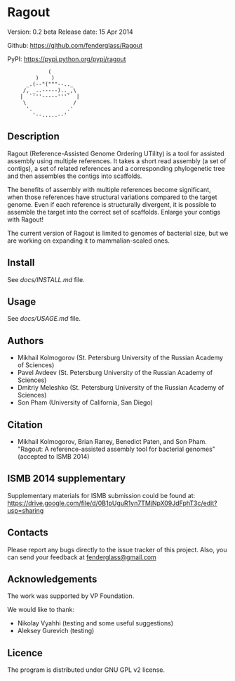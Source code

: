 Ragout
======

Version: 0.2 beta
Release date: 15 Apr 2014

Github: https://github.com/fenderglass/Ragout

PyPI: https://pypi.python.org/pypi/ragout


       	         (
		     )    )
		  _.(--"("""--.._
		 /, _..-----).._,\
		|  `'''-----'''`  |
		 \               /
		  '.           .'
		    '--.....--'

Description
-----------
Ragout (Reference-Assisted Genome Ordering UTility) is a tool for
assisted assembly using multiple references. It takes a short read
assembly (a set of contigs), a set of related references
and a corresponding phylogenetic tree and then assembles the contigs into
scaffolds.

The benefits of assembly with multiple references become significant,
when those references have structural variations compared to the target
genome. Even if each reference is structurally divergent, it is possible
to assemble the target into the correct set of scaffolds. Enlarge your
contigs with Ragout!

The current version of Ragout is limited to genomes of bacterial size,
but we are working on expanding it to mammalian-scaled ones.


Install
-------
See *docs/INSTALL.md* file.

Usage
-----
See *docs/USAGE.md* file.


Authors
-------
- Mikhail Kolmogorov (St. Petersburg University of the Russian Academy of Sciences)
- Pavel Avdeev (St. Petersburg University of the Russian Academy of Sciences)
- Dmitriy Meleshko (St. Petersburg University of the Russian Academy of Sciences)
- Son Pham (University of California, San Diego)


Citation
--------
- Mikhail Kolmogorov, Brian Raney, Benedict Paten, and Son Pham. 
"Ragout: A reference-assisted assembly tool for bacterial genomes" 
(accepted to ISMB 2014)


ISMB 2014 supplementary
-----------------------

Supplementary materials for ISMB submission could be found at:
https://drive.google.com/file/d/0B1pUguR1yn7TMjNpX09JdFphT3c/edit?usp=sharing


Contacts
--------
Please report any bugs directly to the issue tracker of this project.
Also, you can send your feedback at fenderglass@gmail.com


Acknowledgements
----------------
The work was supported by VP Foundation.

We would like to thank:
- Nikolay Vyahhi (testing and some useful suggestions)
- Aleksey Gurevich (testing)


Licence
-------
The program is distributed under GNU GPL v2 license.